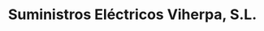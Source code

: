 ---
title: "Suministros Eléctricos Viherpa, S.L."
url: /salamanca/suministros-electricos-viherpa-s-l/
shop: Elektrisch
---